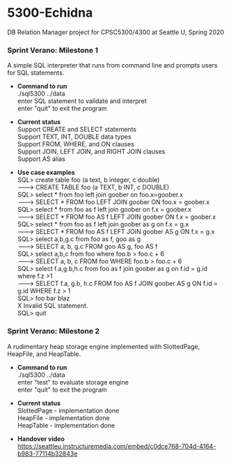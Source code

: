# 5300-Echidna
DB Relation Manager project for CPSC5300/4300 at Seattle U, Spring 2020

### Sprint Verano: Milestone 1
A simple SQL interpreter that runs from command line and prompts users for SQL statements.

* **Command to run**</br>
./sql5300 ../data</br>
enter SQL statement to validate and interpret</br>
enter "quit" to exit the program</br>

* **Current status**</br>
Support CREATE and SELECT statements</br>
Support TEXT, INT, DOUBLE data types</br>
Support FROM, WHERE, and ON clauses </br>
Support JOIN, LEFT JOIN, and RIGHT JOIN clauses</br>
Support AS alias</br>

* **Use case examples**</br>
SQL> create table foo (a text, b integer, c double)</br>
---> CREATE TABLE foo (a TEXT, b INT, c DOUBLE)</br>
SQL> select * from foo left join goober on foo.x=goober.x</br>
---> SELECT * FROM foo LEFT JOIN goober ON foo.x = goober.x</br>
SQL> select * from foo as f left join goober on f.x = goober.x</br>
---> SELECT * FROM foo AS f LEFT JOIN goober ON f.x = goober.x</br>
SQL> select * from foo as f left join goober as g on f.x = g.x</br>
---> SELECT * FROM foo AS f LEFT JOIN goober AS g ON f.x = g.x</br>
SQL> select a,b,g.c from foo as f, goo as g</br>
---> SELECT a, b, g.c FROM goo AS g, foo AS f</br>
SQL> select a,b,c from foo where foo.b > foo.c + 6</br>
---> SELECT a, b, c FROM foo WHERE foo.b > foo.c + 6</br>
SQL> select f.a,g.b,h.c from foo as f join goober as g on f.id = g.id where f.z >1</br>
---> SELECT f.a, g.b, h.c FROM foo AS f JOIN goober AS g ON f.id = g.id WHERE f.z > 1</br>
SQL> foo bar blaz</br>
 X Invalid SQL statement.</br>
SQL> quit</br>

### Sprint Verano: Milestone 2
A rudimentary heap storage engine implemented with SlottedPage, HeapFile, and HeapTable.

* **Command to run**</br>
./sql5300 ../data</br>
enter "test" to evaluate storage engine</br>
enter "quit" to exit the program</br>

* **Current status**</br>
SlottedPage - implementation done</br>
HeapFile - implementation done </br>
HeapTable  - implementation done</br>

* **Handover video**</br>
https://seattleu.instructuremedia.com/embed/c0dce768-704d-4164-b983-77114b32843e